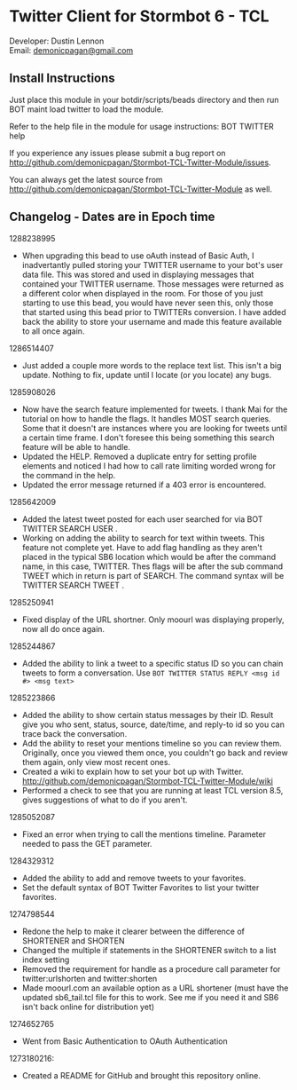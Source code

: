 Twitter Client for Stormbot 6 - TCL
===================================
Developer: Dustin Lennon<br />
Email: <demonicpagan@gmail.com>

Install Instructions
--------------------
Just place this module in your botdir/scripts/beads directory and then run BOT maint load twitter to load the module.

Refer to the help file in the module for usage instructions: BOT TWITTER help

If you experience any issues please submit a bug report on
<http://github.com/demonicpagan/Stormbot-TCL-Twitter-Module/issues>.

You can always get the latest source from <http://github.com/demonicpagan/Stormbot-TCL-Twitter-Module> as well.

Changelog - Dates are in Epoch time
-----------------------------------
1288238995

*	When upgrading this bead to use oAuth instead of Basic Auth, I inadvertantly pulled storing your TWITTER username to your bot's user data file.
This was stored and used in displaying messages that contained your TWITTER username. Those messages were returned as a different color when displayed 
in the room. For those of you just starting to use this bead, you would have never seen this, only those that started using this bead prior to TWITTERs
conversion. I have added back the ability to store your username and made this feature available to all once again.

1286514407

*	Just added a couple more words to the replace text list. This isn't a big update. Nothing to fix, update until I locate (or you locate) any bugs.

1285908026

*	Now have the search feature implemented for tweets. I thank Mai for the tutorial on how to handle the flags. It handles MOST search queries. Some 
that it doesn't are instances where you are looking for tweets until a certain time frame. I don't foresee this being something this search feature 
will be able to handle.
*	Updated the HELP. Removed a duplicate entry for setting profile elements and noticed I had how to call rate limiting worded wrong for the command 
in the help.
*	Updated the error message returned if a 403 error is encountered.

1285642009

*	Added the latest tweet posted for each user searched for via BOT TWITTER SEARCH USER <name>.
*	Working on adding the ability to search for text within tweets. This feature not complete yet. Have to add flag handling as they aren't placed
in the typical SB6 location which would be after the command name, in this case, TWITTER. Thes flags will be after the sub command TWEET which in 
return is part of SEARCH. The command syntax will be TWITTER SEARCH TWEET <flags> <query>.

1285250941

*	Fixed display of the URL shortner. Only moourl was displaying properly, now all do once again.

1285244867

*	Added the ability to link a tweet to a specific status ID so you can chain tweets to form a conversation. Use `BOT TWITTER STATUS REPLY <msg id #> <msg text>`

1285223866

*	Added the ability to show certain status messages by their ID. Result give you who sent, status, source, date/time, and reply-to id so
you can trace back the conversation.
*	Add the ability to reset your mentions timeline so you can review them. Originally, once you viewed them once, you couldn't go back and review 
them again, only view most recent ones.
*	Created a wiki to explain how to set your bot up with Twitter. <http://github.com/demonicpagan/Stormbot-TCL-Twitter-Module/wiki>
*	Performed a check to see that you are running at least TCL version 8.5, gives suggestions of what to do if you aren't.

1285052087

*	Fixed an error when trying to call the mentions timeline. Parameter needed to pass the GET parameter.

1284329312

*	Added the ability to add and remove tweets to your favorites.
*	Set the default syntax of BOT Twitter Favorites to list your twitter favorites.

1274798544

*	Redone the help to make it clearer between the difference of SHORTENER and 
SHORTEN
*	Changed the multiple if statements in the SHORTENER switch to a list index 
setting
*	Removed the requirement for handle as a procedure call parameter for 
twitter:urlshorten and twitter:shorten
*	Made moourl.com an available option as a URL shortener (must have the updated 
sb6_tail.tcl file for this to work. See me if you need it and SB6 isn't back 
online for distribution yet)

1274652765

*	Went from Basic Authentication to OAuth Authentication

1273180216:

*	Created a README for GitHub and brought this repository online.